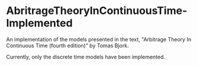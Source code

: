 # AbritrageTheoryInContinuousTime-Implemented
An implementation of the models presented in the text, "Arbitrage Theory In Continuous Time (fourth edition)" by Tomas Bjork.

Currently, only the discrete time models have been implemented.
